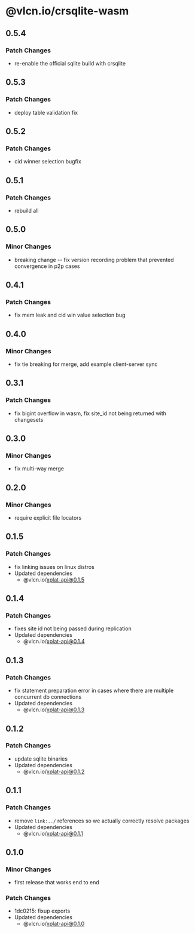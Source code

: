 # @vlcn.io/crsqlite-wasm

## 0.5.4

### Patch Changes

- re-enable the official sqlite build with crsqlite

## 0.5.3

### Patch Changes

- deploy table validation fix

## 0.5.2

### Patch Changes

- cid winner selection bugfix

## 0.5.1

### Patch Changes

- rebuild all

## 0.5.0

### Minor Changes

- breaking change -- fix version recording problem that prevented convergence in p2p cases

## 0.4.1

### Patch Changes

- fix mem leak and cid win value selection bug

## 0.4.0

### Minor Changes

- fix tie breaking for merge, add example client-server sync

## 0.3.1

### Patch Changes

- fix bigint overflow in wasm, fix site_id not being returned with changesets

## 0.3.0

### Minor Changes

- fix multi-way merge

## 0.2.0

### Minor Changes

- require explicit file locators

## 0.1.5

### Patch Changes

- fix linking issues on linux distros
- Updated dependencies
  - @vlcn.io/xplat-api@0.1.5

## 0.1.4

### Patch Changes

- fixes site id not being passed during replication
- Updated dependencies
  - @vlcn.io/xplat-api@0.1.4

## 0.1.3

### Patch Changes

- fix statement preparation error in cases where there are multiple concurrent db connections
- Updated dependencies
  - @vlcn.io/xplat-api@0.1.3

## 0.1.2

### Patch Changes

- update sqlite binaries
- Updated dependencies
  - @vlcn.io/xplat-api@0.1.2

## 0.1.1

### Patch Changes

- remove `link:../` references so we actually correctly resolve packages
- Updated dependencies
  - @vlcn.io/xplat-api@0.1.1

## 0.1.0

### Minor Changes

- first release that works end to end

### Patch Changes

- 1dc0215: fixup exports
- Updated dependencies
  - @vlcn.io/xplat-api@0.1.0
